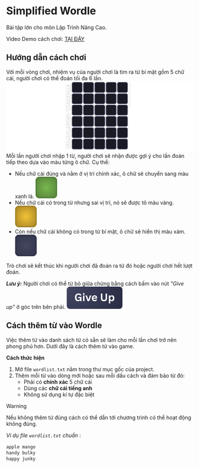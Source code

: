 # Simplified Wordle
 Bài tập lớn cho môn Lập Trình Nâng Cao.
 
 Video Demo cách chơi: [TẠI ĐÂY](https://drive.google.com/file/d/1Zy1dSHkcFeDH7cb4ViUYGUAe4F4b3M0a/view?usp=sharing)
## Hướng dẫn cách chơi
 Với mỗi vòng chơi, nhiệm vụ của người chơi là tìm ra từ bí mật gồm 5 chữ cái, người chơi có thể đoán tối đa 6 lần. 
 ![Grid Demo](assets/ui/guess_grid.png)
 Mỗi lần người chơi nhập 1 từ, người chơi sẽ nhận được gợi ý cho lần đoán tiếp theo dựa vào màu từng ô chữ. Cụ thể:
 - Nếu chữ cái đúng và nằm ở vị trí chính xác, ô chữ sẽ chuyển sang màu xanh lá. ![Correct letter](assets/ui/CellColor/grid_green.png)
 - Nếu chữ cái có trong từ nhưng sai vị trí, nó sẽ được tô màu vàng. ![Misplaced Letter](assets/ui/CellColor/grid_yellow.png)
 - Còn nếu chữ cái không có trong từ bí mật, ô chữ sẽ hiển thị màu xám. ![Wrong Letter](assets/ui/CellColor/grid_gray.png)
 
Trò chơi sẽ kết thúc khi người chơi đã đoán ra từ đó hoặc người chơi hết lượt đoán.

_**Lưu ý:**_ Người chơi có thể từ bỏ giữa chừng bằng cách bấm vào nút _"Give up"_ ở góc trên bên phải. ![Give up](assets/ui/giveup_button.png)

## Cách thêm từ vào Wordle
 Việc thêm từ vào danh sách từ có sẵn sẽ làm cho mỗi lần chơi trở nên phong phú hơn. Dưới đây là cách thêm từ vào game.

 **Cách thức hiện**

 1. Mở file `wordlist.txt` nằm trong thư mục gốc của project.
 2. Thêm mỗi từ vào dòng mới hoặc sau mỗi dấu cách và đảm bảo từ đó:
    - Phải có **chính xác** 5 chữ cái
    - Dùng các **chữ cái tiếng anh**
    - Không sử dụng kí tự đặc biệt

 > [!WARNING]
 > Nếu không thêm từ đúng cách có thể dẫn tới chương trình có thể hoạt động không đúng.

 _Ví dụ file `wordlist.txt` chuẩn_ :
```
apple mango
handy bulky
happy junky
```
